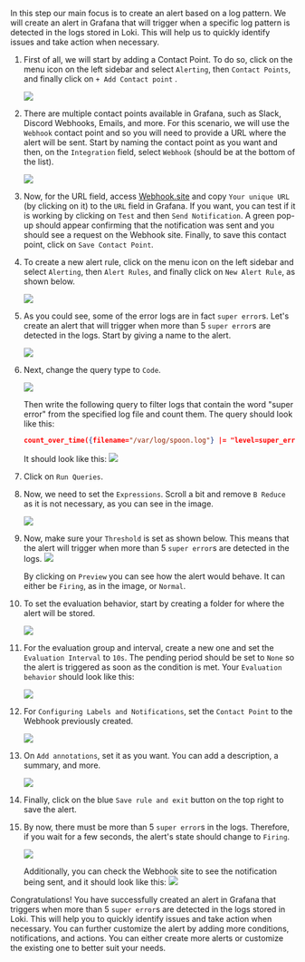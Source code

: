 In this step our main focus is to create an alert based on a log pattern. We will create an alert in Grafana that will trigger when a specific log pattern is detected in the logs stored in Loki. This will help us to quickly identify issues and take action when necessary.

1. First of all, we will start by adding a Contact Point. To do so, click on the menu icon on the left sidebar and select `Alerting`, then `Contact Points`, and finally click on `+ Add Contact point` .

   ![](../assets/add-contact-point.png)

2. There are multiple contact points available in Grafana, such as Slack, Discord Webhooks, Emails, and more. For this scenario, we will use the `Webhook` contact point and so you will need to provide a URL where the alert will be sent. Start by naming the contact point as you want and then, on the `Integration` field, select `Webhook` (should be at the bottom of the list).

   ![](../assets/webhook.png)

3. Now, for the URL field, access [Webhook.site](https://webhook.site/) and copy `Your unique URL` (by clicking on it) to the `URL` field in Grafana. If you want, you can test if it is working by clicking on `Test` and then `Send Notification`. A green pop-up should appear confirming that the notification was sent and you should see a request on the Webhook site. Finally, to save this contact point, click on `Save Contact Point`.

4. To create a new alert rule, click on the menu icon on the left sidebar and select `Alerting`, then `Alert Rules`, and finally click on `New Alert Rule`, as shown below.

   ![](../assets/new-alert-rule.png)

5. As you could see, some of the error logs are in fact `super error`s. Let's create an alert that will trigger when more than 5 `super error`s are detected in the logs.
   Start by giving a name to the alert.

   ![](../assets/more-than-five.png)

6. Next, change the query type to `Code`.

   ![](../assets/change-to-code.png)

   Then write the following query to filter logs that contain the word "super error" from the specified log file and count them. The query should look like this:

   ```json
   count_over_time({filename="/var/log/spoon.log"} |= "level=super_error" [10m])
   ```

   It should look like this:
   ![](../assets/query-super-error.png)

7. Click on `Run Queries`.

8. Now, we need to set the `Expressions`. Scroll a bit and remove `B Reduce` as it is not necessary, as you can see in the image.

   ![](../assets/remove-b.png)

9. Now, make sure your `Threshold` is set as shown below. This means that the alert will trigger when more than 5 `super error`s are detected in the logs.
   ![](../assets/five.png)

   By clicking on `Preview` you can see how the alert would behave. It can either be `Firing`, as in the image, or `Normal`.

10. To set the evaluation behavior, start by creating a folder for where the alert will be stored.

    ![](../assets/new-folder.png)

11. For the evaluation group and interval, create a new one and set the `Evaluation Interval` to `10s`. The pending period should be set to `None` so the alert is triggered as soon as the condition is met. Your `Evaluation behavior` should look like this:

    ![](../assets/evaluation.png)

12. For `Configuring Labels and Notifications`, set the `Contact Point` to the Webhook previously created.

    ![](../assets/contact-point.png)

13. On `Add annotations`, set it as you want. You can add a description, a summary, and more.

    ![](../assets/annotations.png)

14. Finally, click on the blue `Save rule and exit` button on the top right to save the alert.

15. By now, there must be more than 5 `super error`s in the logs. Therefore, if you wait for a few seconds, the alert's state should change to `Firing`.

    ![](../assets/firing.png)

    Additionally, you can check the Webhook site to see the notification being sent, and it should look like this:
    ![](../assets/webhook-request.png)

Congratulations! You have successfully created an alert in Grafana that triggers when more than 5 `super error`s are detected in the logs stored in Loki. This will help you to quickly identify issues and take action when necessary. You can further customize the alert by adding more conditions, notifications, and actions. You can either create more alerts or customize the existing one to better suit your needs.
